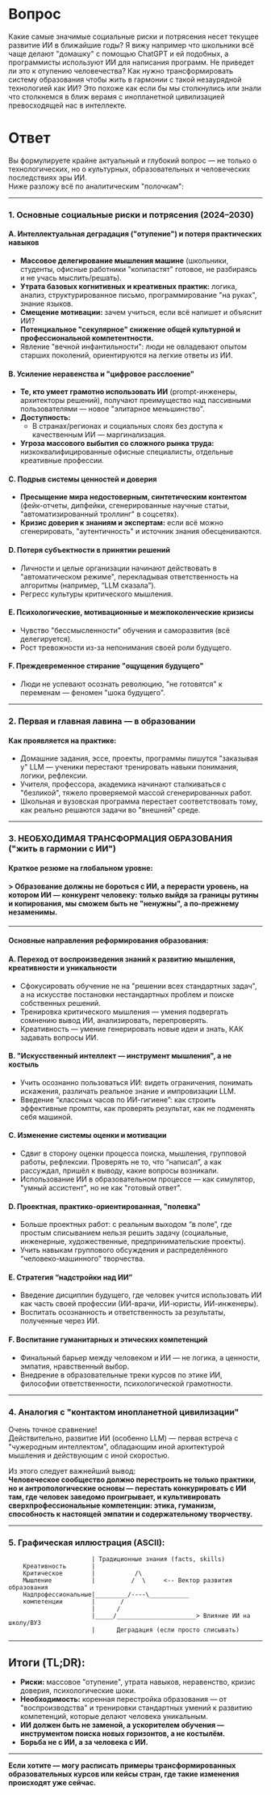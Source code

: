# Вопрос
Какие самые значимые социальные риски и потрясения несет текущее развитие ИИ в ближайшие годы? Я вижу например что школьники всё чаще делают "домашку" с помощью ChatGPT и ей подобных, а программисты используют ИИ для написания программ. Не приведет ли это к отупению человечества? Как нужно трансформировать систему образования чтобы жить в гармонии с такой незаурядной технологией как ИИ? Это похоже как если бы мы столкнулись или знали что столкнемся в ближ верамя с инопланетной цивилизацией превосходящей нас в интеллекте.

# Ответ

Вы формулируете крайне актуальный и глубокий вопрос — не только о технологических, но о культурных, образовательных и человеческих последствиях эры ИИ.  
Ниже разложу всё по аналитическим "полочкам":

---

### 1. Основные социальные риски и потрясения (2024–2030)

#### A. **Интеллектуальная деградация ("отупение") и потеря практических навыков**
- **Массовое делегирование мышления машине** (школьники, студенты, офисные работники "копипастят" готовое, не разбираясь и не учась мыслить/решать).
- **Утрата базовых когнитивных и креативных практик:** логика, анализ, структурированное письмо, программирование "на руках", знание языков.
- **Смещение мотивации:** зачем учиться, если всё напишет и объяснит ИИ?
- **Потенциальное "секулярное" снижение общей культурной и профессиональной компетентности.**
- Явление "вечной инфантильности": люди не овладевают опытом старших поколений, ориентируются на легкие ответы из ИИ.

#### B. **Усиление неравенства и "цифровое расслоение"**
- **Те, кто умеет грамотно использовать ИИ** (prompt-инженеры, архитекторы решений), получают преимущество над пассивными пользователями — новое "элитарное меньшинство".
- **Доступность:**
    - В странах/регионах и социальных слоях без доступа к качественным ИИ — маргинализация.
- **Угроза массового выбытия со сложного рынка труда:** низкоквалифицированные офисные специалисты, отдельные креативные профессии.

#### C. **Подрыв системы ценностей и доверия**
- **Пресыщение мира недостоверным, синтетическим контентом** (фейк-отчеты, дипфейки, сгенерированные научные статьи, "автоматизированный троллинг" в соцсетях).
- **Кризис доверия к знаниям и экспертам:** если всё можно сгенерировать, "аутентичность" и источник знания обесцениваются.

#### D. **Потеря субъектности в принятии решений**
- Личности и целые организации начинают действовать в "автоматическом режиме", перекладывая ответственность на алгоритмы (например, “LLM сказала”).
- Регресс культуры критического мышления.

#### E. **Психологические, мотивационные и межпоколенческие кризисы**
- Чувство "бессмысленности" обучения и саморазвития (всё делегируется).
- Рост тревожности из-за непонимания своей роли будущего.

#### F. **Преждевременное стирание "ощущения будущего"**
- Люди не успевают осознать революцию, "не готовятся" к переменам — феномен "шока будущего".

---

### 2. Первая и главная лавина — в **образовании**

#### Как проявляется на практике:
- Домашние задания, эссе, проекты, программы пишутся "заказывая у" LLM — ученики перестают тренировать навыки понимания, логики, рефлексии.
- Учителя, профессора, академика начинают сталкиваться с "безликой", тяжело проверяемой массой сгенерированных работ.
- Школьная и вузовская программа перестает соответствовать тому, как реально решаются задачи во "внешней" среде.

---

### 3. НЕОБХОДИМАЯ ТРАНСФОРМАЦИЯ ОБРАЗОВАНИЯ ("жить в гармонии с ИИ")

#### Краткое резюме на глобальном уровне:
#### > Образование должны не бороться с ИИ, а перерасти уровень, на котором ИИ — конкурент человеку: только выйдя за границы рутины и копирования, мы сможем быть не "ненужны", а по-прежнему незаменимы.

---

#### Основные направления реформирования образования:

#### A. **Переход от воспроизведения знаний к развитию мышления, креативности и уникальности**
- Сфокусировать обучение не на "решении всех стандартных задач", а на искусстве постановки нестандартных проблем и поиске собственных решений.
- Тренировка критического мышления — умения подвергать сомнению вывод ИИ, анализировать, перепроверять.
- Креативность — умение генерировать новые идеи и знать, КАК задавать вопросы ИИ.

#### B. **"Искусственный интеллект — инструмент мышления", а не костыль**
- Учить осознанно пользоваться ИИ: видеть ограничения, понимать искажения, различать реальное знание и импровизации LLM.
- Введение “классных часов по ИИ-гигиене”: как строить эффективные промпты, как проверять результат, как не подменять себя машиной.

#### C. **Изменение системы оценки и мотивации**
- Сдвиг в сторону оценки процесса поиска, мышления, групповой работы, рефлексии. Проверять не то, что “написал”, а как рассуждал, пришёл к выводу, какие вопросы возникали.
- Использование ИИ в образовательном процессе — как симулятор, "умный ассистент", но не как "готовый ответ".

#### D. **Проектная, практико-ориентированная, "полевка"**
- Больше проектных работ: с реальным выходом “в поле”, где простым списыванием нельзя решить задачу (социальные, инженерные, художественные, предпринимательские проекты).
- Учить навыкам группового обсуждения и распределённого “человеко-машинного” творчества.

#### E. **Стратегия “надстройки над ИИ”**
- Введение дисциплин будущего, где человек учится использовать ИИ как часть своей профессии (ИИ-врачи, ИИ-юристы, ИИ-инженеры).
- Воспитать осознанность и ответственность за результаты, полученные через ИИ.

#### F. **Воспитание гуманитарных и этических компетенций**
- Финальный барьер между человеком и ИИ — не логика, а ценности, эмпатия, нравственный выбор.
- Внедрение в образовательные треки курсов по этике ИИ, философии ответственности, психологической грамотности.

---

### 4. Аналогия с "контактом инопланетной цивилизации"

Очень точное сравнение!  
Действительно, развитие ИИ (особенно LLM) — первая встреча с "чужеродным интеллектом", обладающим иной архитектурой мышления и действующим с иной скоростью.

Из этого следует важнейший вывод:  
**Человеческое сообщество должно перестроить не только практики, но и антропологические основы — перестать конкурировать с ИИ там, где человек заведомо проигрывает, и культивировать сверхпрофессиональные компетенции: этика, гуманизм, способность к настоящей эмпатии и содержательному творчеству.**

---

### 5. Графическая иллюстрация (ASCII):

```
                       | Традиционные знания (facts, skills)
    Креативность       |
    Критическое        |           /\
    Мышление           |          /  \     <-- Вектор развития образования
    Надпрофессиональные|_________/----\___________
    компетенции        |       /
                       |      /
                       |_____/______________________> Влияние ИИ на школу/ВУЗ
                       |      Деградация (если просто списывать)
```

---

## Итоги (TL;DR):

- **Риски:** массовое "отупение", утрата навыков, неравенство, кризис доверия, психологические шоки.
- **Необходимость:** коренная перестройка образования — от "воспроизводства" и тренировки стандартных умений к развитию компетенций, которые делают человека уникальным.
- **ИИ должен быть не заменой, а ускорителем обучения — инструментом поиска новых горизонтов, а не костылём.**
- **Борьба не с ИИ, а за человека с ИИ.**

---

**Если хотите — могу расписать примеры трансформированных образовательных курсов или кейсы стран, где такие изменения происходят уже сейчас.**